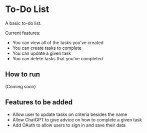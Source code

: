 # To-Do List
A basic to-do list. 

Current features:
- You can view all of the tasks you've created
- You can create tasks to complete
- You can update a given task
- You can delete tasks that you've completed

## How to run
(Coming soon)

## Features to be added
- Allow user to update tasks on criteria besides the name
- Allow ChatGPT to give advice on how to complete a given task
- Add OAuth to allow users to sign in and save their data